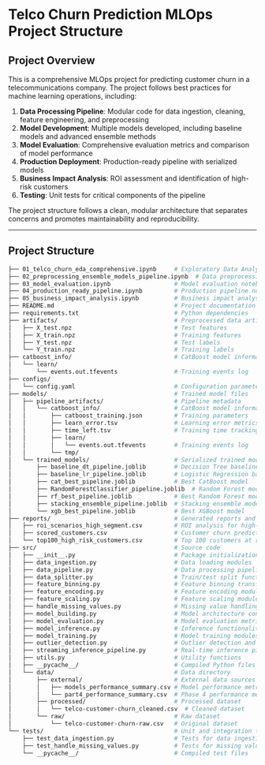 # Telco Churn Prediction MLOps Project Structure

## Project Overview

This is a comprehensive MLOps project for predicting customer churn in a telecommunications company. The project follows best practices for machine learning operations, including:

1. **Data Processing Pipeline**: Modular code for data ingestion, cleaning, feature engineering, and preprocessing
2. **Model Development**: Multiple models developed, including baseline models and advanced ensemble methods
3. **Model Evaluation**: Comprehensive evaluation metrics and comparison of model performance
4. **Production Deployment**: Production-ready pipeline with serialized models
5. **Business Impact Analysis**: ROI assessment and identification of high-risk customers
6. **Testing**: Unit tests for critical components of the pipeline

The project structure follows a clean, modular architecture that separates concerns and promotes maintainability and reproducibility.

---

## Project Structure

```bash
├── 01_telco_churn_eda_comprehensive.ipynb     # Exploratory Data Analysis notebook
├── 02_preprocessing_ensemble_models_pipeline.ipynb  # Data preprocessing and model pipeline notebook
├── 03_model_evaluation.ipynb                  # Model evaluation notebook
├── 04_production_ready_pipeline.ipynb         # Production pipeline notebook
├── 05_business_impact_analysis.ipynb          # Business impact analysis notebook
├── README.md                                  # Project documentation
├── requirements.txt                           # Python dependencies
├── artifacts/                                 # Preprocessed data artifacts
│   ├── X_test.npz                             # Test features
│   ├── X_train.npz                            # Training features
│   ├── Y_test.npz                             # Test labels
│   └── Y_train.npz                            # Training labels
├── catboost_info/                             # CatBoost model information
│   └── learn/
│       └── events.out.tfevents                # Training events log
├── configs/
│   └── config.yaml                            # Configuration parameters
├── models/                                    # Trained model files
│   ├── pipeline_artifacts/                    # Pipeline metadata
│   │   └── catboost_info/                     # CatBoost model information
│   │       ├── catboost_training.json         # Training parameters
│   │       ├── learn_error.tsv                # Learning error metrics
│   │       ├── time_left.tsv                  # Training time tracking
│   │       ├── learn/
│   │       │   └── events.out.tfevents        # Training events log
│   │       └── tmp/
│   └── trained_models/                        # Serialized trained models
│       ├── baseline_dt_pipeline.joblib        # Decision Tree baseline model
│       ├── baseline_lr_pipeline.joblib        # Logistic Regression baseline model
│       ├── cat_best_pipeline.joblib           # Best CatBoost model
│       ├── RandomForestClassifier_pipeline.joblib  # Random Forest model
│       ├── rf_best_pipeline.joblib            # Best Random Forest model
│       ├── stacking_ensemble_pipeline.joblib  # Stacking ensemble model
│       └── xgb_best_pipeline.joblib           # Best XGBoost model
├── reports/                                   # Generated reports and outputs
│   ├── roi_scenarios_high_segment.csv         # ROI analysis for high-risk segments
│   ├── scored_customers.csv                   # Customer churn predictions
│   └── top100_high_risk_customers.csv         # Top 100 customers at risk of churning
├── src/                                       # Source code
│   ├── __init__.py                            # Package initialization
│   ├── data_ingestion.py                      # Data loading modules
│   ├── data_pipeline.py                       # Data processing pipeline
│   ├── data_splitter.py                       # Train/test split functionality
│   ├── feature_binning.py                     # Feature binning transformations
│   ├── feature_encoding.py                    # Feature encoding modules
│   ├── feature_scaling.py                     # Feature scaling modules
│   ├── handle_missing_values.py               # Missing value handling
│   ├── model_building.py                      # Model architecture construction
│   ├── model_evaluation.py                    # Model evaluation metrics
│   ├── model_inference.py                     # Inference functionality
│   ├── model_training.py                      # Model training modules
│   ├── outlier_detection.py                   # Outlier detection and handling
│   ├── streaming_inference_pipeline.py        # Real-time inference pipeline
│   ├── utils.py                               # Utility functions
│   ├── __pycache__/                           # Compiled Python files
│   └── data/                                  # Data directory
│       ├── external/                          # External data sources
│       │   ├── models_performance_summary.csv # Model performance metrics
│       │   └── part4_performance_summary.csv  # Phase 4 performance metrics
│       ├── processed/                         # Processed dataset
│       │   └── telco-customer-churn_cleaned.csv  # Cleaned dataset
│       └── raw/                               # Raw dataset
│           └── telco-customer-churn-raw.csv   # Original dataset
└── tests/                                     # Unit and integration tests
    ├── test_data_ingestion.py                 # Tests for data ingestion
    ├── test_handle_missing_values.py          # Tests for missing value handling
    └── __pycache__/                           # Compiled test files
```


